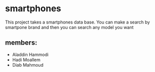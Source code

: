 # smartphones

This project takes a smartphones data base.
You can make a search by smartpone brand and then you can search any model you want


## members:
* Aladdin Hammodi
* Hadi Moallem
* Diab Mahmoud
